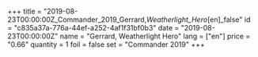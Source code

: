 +++
title = "2019-08-23T00:00:00Z_Commander_2019_Gerrard,_Weatherlight_Hero_[en]_false"
id = "c835a37a-776a-44ef-a252-4af1f31bf0b3"
date = "2019-08-23T00:00:00Z"
name = "Gerrard, Weatherlight Hero"
lang = ["en"]
price = "0.66"
quantity = 1
foil = false
set = "Commander 2019"
+++
